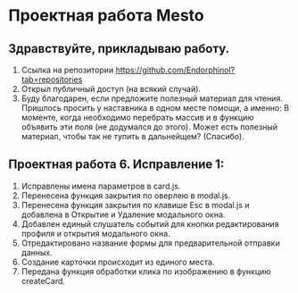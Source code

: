 # Проектная работа Mesto

## Здравствуйте, прикладываю работу.

1. Cсылка на репозитории https://github.com/Endorphinol?tab=repositories
2. Открыл публичный доступ (на всякий случай).
3. Буду благодарен, если предложите полезный материал для чтения. Пришлось просить у наставника в одном месте помощи, а именно: В моменте, когда необходимо перебрать массив и в функцию объявить эти поля (не додумался до этого). Может есть полезный материал, чтобы так не тупить в дальнейщем? (Спасибо).

## Проектная работа 6. Исправление 1:  
1. Исправлены имена параметров в сard.js.
2. Перенесена функция закрытия по оверлею в modal.js.
3. Перенесена функция закрытия по клавише Esc в modal.js и добавлена в Открытие и Удаление модального окна.
4. Добавлен единый слушатель событий для кнопки редактирования профиля и открытия модального окна.
5. Отредактировано название формы для предварительной отправки данных.
6. Cоздание карточки происходит из единого места.
7. Передана функция обработки клика по изображению в функцию createCard.